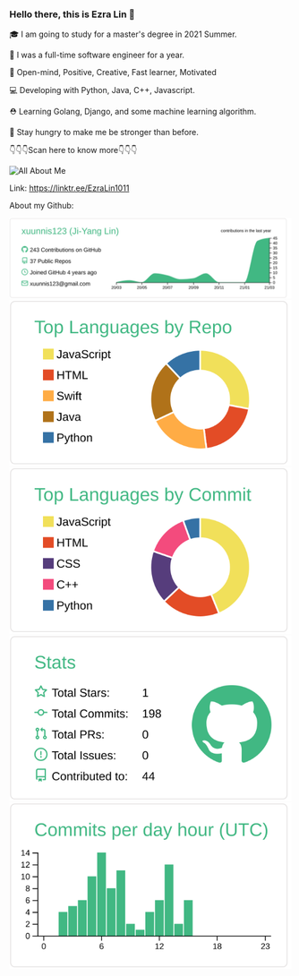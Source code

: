 ### Hello there, this is Ezra Lin 👋

 🎓 I am going to study for a master's degree in 2021 Summer.
 
 💼 I was a full-time software engineer for a year.
 
 💙 Open-mind, Positive, Creative, Fast learner, Motivated
 
 💻 Developing with Python, Java, C++, Javascript.
 
 ⛑ Learning Golang, Django, and some machine learning algorithm.
 
 🎯 Stay hungry to make me be stronger than before.
 
 👇👇👇Scan here to know more👇👇👇
 

 ![All About Me](https://i.imgur.com/M6SG58D.png)

Link: https://linktr.ee/EzraLin1011

About my Github:


[![](https://raw.githubusercontent.com/xuunnis123/Readme/master/profile-summary-card-output/vue/0-profile-details.svg)](https://github.com/vn7n24fzkq/github-profile-summary-cards)
[![](https://raw.githubusercontent.com/xuunnis123/Readme/master/profile-summary-card-output/vue/1-repos-per-language.svg)](https://github.com/vn7n24fzkq/github-profile-summary-cards) [![](https://raw.githubusercontent.com/xuunnis123/Readme/master/profile-summary-card-output/vue/2-most-commit-language.svg)](https://github.com/vn7n24fzkq/github-profile-summary-cards)
[![](https://raw.githubusercontent.com/xuunnis123/Readme/master/profile-summary-card-output/vue/3-stats.svg)](https://github.com/vn7n24fzkq/github-profile-summary-cards) [![](https://raw.githubusercontent.com/xuunnis123/Readme/master/profile-summary-card-output/vue/4-productive-time.svg)](https://github.com/vn7n24fzkq/github-profile-summary-cards)

